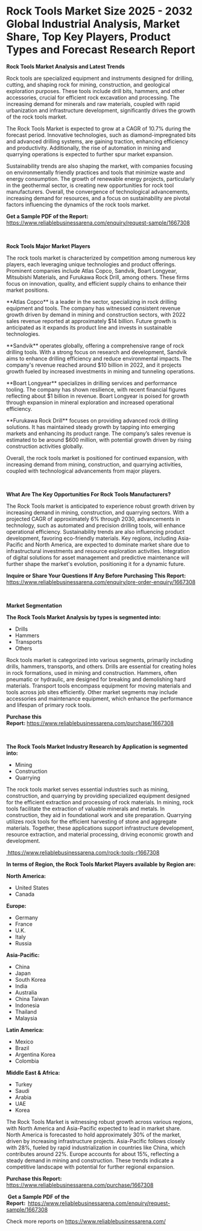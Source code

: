 <p><h1>Rock Tools Market Size 2025 - 2032 Global Industrial Analysis, Market Share, Top Key Players, Product Types and Forecast Research Report</h1></p><p><strong>Rock Tools Market Analysis and Latest Trends</strong></p>
<p><p>Rock tools are specialized equipment and instruments designed for drilling, cutting, and shaping rock for mining, construction, and geological exploration purposes. These tools include drill bits, hammers, and other accessories, crucial for efficient rock excavation and processing. The increasing demand for minerals and raw materials, coupled with rapid urbanization and infrastructure development, significantly drives the growth of the rock tools market.</p><p>The Rock Tools Market is expected to grow at a CAGR of 10.7% during the forecast period. Innovative technologies, such as diamond-impregnated bits and advanced drilling systems, are gaining traction, enhancing efficiency and productivity. Additionally, the rise of automation in mining and quarrying operations is expected to further spur market expansion. </p><p>Sustainability trends are also shaping the market, with companies focusing on environmentally friendly practices and tools that minimize waste and energy consumption. The growth of renewable energy projects, particularly in the geothermal sector, is creating new opportunities for rock tool manufacturers. Overall, the convergence of technological advancements, increasing demand for resources, and a focus on sustainability are pivotal factors influencing the dynamics of the rock tools market.</p></p>
<p><strong>Get a Sample PDF of the Report:&nbsp;</strong> <a href="https://www.reliablebusinessarena.com/enquiry/request-sample/1667308?utm_campaign=2987&utm_medium=2&utm_source=Github&utm_content=ia&utm_term=08042025&utm_id=rock-tools">https://www.reliablebusinessarena.com/enquiry/request-sample/1667308</a></p>
<p>&nbsp;</p>
<p><strong>Rock Tools Major Market Players</strong></p>
<p><p>The rock tools market is characterized by competition among numerous key players, each leveraging unique technologies and product offerings. Prominent companies include Atlas Copco, Sandvik, Boart Longyear, Mitsubishi Materials, and Furukawa Rock Drill, among others. These firms focus on innovation, quality, and efficient supply chains to enhance their market positions.</p><p>**Atlas Copco** is a leader in the sector, specializing in rock drilling equipment and tools. The company has witnessed consistent revenue growth driven by demand in mining and construction sectors, with 2022 sales revenue reported at approximately $14 billion. Future growth is anticipated as it expands its product line and invests in sustainable technologies.</p><p>**Sandvik** operates globally, offering a comprehensive range of rock drilling tools. With a strong focus on research and development, Sandvik aims to enhance drilling efficiency and reduce environmental impacts. The company's revenue reached around $10 billion in 2022, and it projects growth fueled by increased investments in mining and tunneling operations.</p><p>**Boart Longyear** specializes in drilling services and performance tooling. The company has shown resilience, with recent financial figures reflecting about $1 billion in revenue. Boart Longyear is poised for growth through expansion in mineral exploration and increased operational efficiency.</p><p>**Furukawa Rock Drill** focuses on providing advanced rock drilling solutions. It has maintained steady growth by tapping into emerging markets and enhancing its product range. The company’s sales revenue is estimated to be around $600 million, with potential growth driven by rising construction activities globally.</p><p>Overall, the rock tools market is positioned for continued expansion, with increasing demand from mining, construction, and quarrying activities, coupled with technological advancements from major players.</p></p>
<p>&nbsp;</p>
<p><strong>What Are The Key Opportunities For Rock Tools Manufacturers?</strong></p>
<p><p>The Rock Tools market is anticipated to experience robust growth driven by increasing demand in mining, construction, and quarrying sectors. With a projected CAGR of approximately 6% through 2030, advancements in technology, such as automated and precision drilling tools, will enhance operational efficiency. Sustainability trends are also influencing product development, favoring eco-friendly materials. Key regions, including Asia-Pacific and North America, are expected to dominate market share due to infrastructural investments and resource exploration activities. Integration of digital solutions for asset management and predictive maintenance will further shape the market's evolution, positioning it for a dynamic future.</p></p>
<p><strong>Inquire or Share Your Questions If Any Before Purchasing This Report:</strong> <a href="https://www.reliablebusinessarena.com/enquiry/pre-order-enquiry/1667308?utm_campaign=2987&utm_medium=2&utm_source=Github&utm_content=ia&utm_term=08042025&utm_id=rock-tools">https://www.reliablebusinessarena.com/enquiry/pre-order-enquiry/1667308</a></p>
<p>&nbsp;</p>
<p><strong>Market Segmentation</strong></p>
<p><strong>The Rock Tools Market Analysis by types is segmented into:</strong></p>
<p><ul><li>Drills</li><li>Hammers</li><li>Transports</li><li>Others</li></ul></p>
<p><p>Rock tools market is categorized into various segments, primarily including drills, hammers, transports, and others. Drills are essential for creating holes in rock formations, used in mining and construction. Hammers, often pneumatic or hydraulic, are designed for breaking and demolishing hard materials. Transport tools encompass equipment for moving materials and tools across job sites efficiently. Other market segments may include accessories and maintenance equipment, which enhance the performance and lifespan of primary rock tools.</p></p>
<p><strong>Purchase this Report:&nbsp;</strong><a href="https://www.reliablebusinessarena.com/purchase/1667308?utm_campaign=2987&utm_medium=2&utm_source=Github&utm_content=ia&utm_term=08042025&utm_id=rock-tools">https://www.reliablebusinessarena.com/purchase/1667308</a></p>
<p>&nbsp;</p>
<p><strong>The Rock Tools Market Industry Research by Application is segmented into:</strong></p>
<p><ul><li>Mining</li><li>Construction</li><li>Quarrying</li></ul></p>
<p><p>The rock tools market serves essential industries such as mining, construction, and quarrying by providing specialized equipment designed for the efficient extraction and processing of rock materials. In mining, rock tools facilitate the extraction of valuable minerals and metals. In construction, they aid in foundational work and site preparation. Quarrying utilizes rock tools for the efficient harvesting of stone and aggregate materials. Together, these applications support infrastructure development, resource extraction, and material processing, driving economic growth and development.</p></p>
<p><a href="https://www.reliablebusinessarena.com/rock-tools-r1667308?utm_campaign=2987&utm_medium=2&utm_source=Github&utm_content=ia&utm_term=08042025&utm_id=rock-tools">&nbsp;https://www.reliablebusinessarena.com/rock-tools-r1667308</a></p>
<p><strong>In terms of Region, the Rock Tools Market Players available by Region are:</strong></p>
<p>
    <p> <strong> North America: </strong>
        <ul>
            <li>United States</li>
            <li>Canada</li>
        </ul>
        </p> 
    <p> <strong> Europe: </strong>
        <ul>
            <li>Germany</li>
            <li>France</li>
            <li>U.K.</li>
            <li>Italy</li>
            <li>Russia</li>
        </ul>
        </p> 
    <p> <strong> Asia-Pacific: </strong>
        <ul>
            <li>China</li>
            <li>Japan</li>
            <li>South Korea</li>
            <li>India</li>
            <li>Australia</li>
            <li>China Taiwan</li>
            <li>Indonesia</li>
            <li>Thailand</li>
            <li>Malaysia</li>
        </ul>
        </p> 
    <p> <strong> Latin America: </strong>
        <ul>
            <li>Mexico</li>
            <li>Brazil</li>
            <li>Argentina Korea</li>
            <li>Colombia</li>
        </ul>
        </p> 
    <p> <strong> Middle East & Africa: </strong>
        <ul>
            <li>Turkey</li>
            <li>Saudi</li>
            <li>Arabia</li>
            <li>UAE</li>
            <li>Korea</li>
        </ul>
    </p>
    </p>
<p><p>The Rock Tools Market is witnessing robust growth across various regions, with North America and Asia-Pacific expected to lead in market share. North America is forecasted to hold approximately 30% of the market, driven by increasing infrastructure projects. Asia-Pacific follows closely with 28%, fueled by rapid industrialization in countries like China, which contributes around 22%. Europe accounts for about 15%, reflecting a steady demand in mining and construction. These trends indicate a competitive landscape with potential for further regional expansion.</p></p>
<p><strong>Purchase this Report: </strong><a href="https://www.reliablebusinessarena.com/purchase/1667308?utm_campaign=2987&utm_medium=2&utm_source=Github&utm_content=ia&utm_term=08042025&utm_id=rock-tools">https://www.reliablebusinessarena.com/purchase/1667308</a></p>
<p>&nbsp;<strong>Get a Sample PDF of the Report:&nbsp;&nbsp;</strong><a href="https://www.reliablebusinessarena.com/enquiry/request-sample/1667308?utm_campaign=2987&utm_medium=2&utm_source=Github&utm_content=ia&utm_term=08042025&utm_id=rock-tools">https://www.reliablebusinessarena.com/enquiry/request-sample/1667308</a></p>
<p><strong></strong></p>
<p>Check more reports on <a href="https://www.reliablebusinessarena.com/?utm_campaign=2987&utm_medium=2&utm_source=Github&utm_content=ia&utm_term=08042025&utm_id=rock-tools">https://www.reliablebusinessarena.com/</a></p>